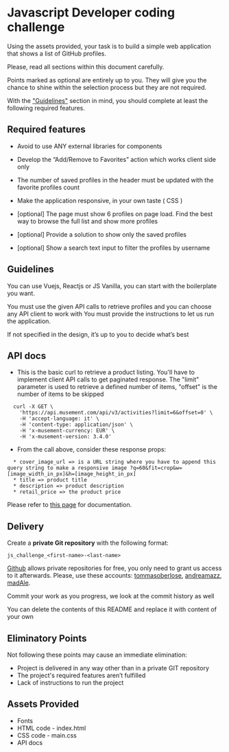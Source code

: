# Javascript Developer coding challenge

Using the assets provided, your task is to build a simple web application that shows a list of GitHub profiles. 

Please, read all sections within this document carefully.

Points marked as optional are entirely up to you. 
They will give you the chance to shine within the selection process but they are not required.

With the ["Guidelines"](#Guidelines) section in mind, you should complete at least the following required features.


## Required features

* Avoid to use ANY external libraries for components

* Develop the “Add/Remove to Favorites” action which works client side only

* The number of saved profiles in the header must be updated with the favorite profiles count

* Make the application responsive, in your own taste ( CSS )

* [optional] The page must show 6 profiles on page load. Find the best way to browse the full list and show more profiles

* [optional] Provide a solution to show only the saved profiles
 
* [optional] Show a search text input to filter the profiles by username


## Guidelines

You can use Vuejs, Reactjs or JS Vanilla, you can start with the boilerplate you want.

You must use the given API calls to retrieve profiles and you can choose any API client to work with
You must provide the instructions to let us run the application.

If not specified in the design, it’s up to you to decide what’s best

## API docs
- This is the basic curl to retrieve a product listing. You'll have to implement client API calls to get paginated response. The "limit" parameter is used to retrieve a defined number of items, "offset" is the number of items to be skipped
```
  curl -X GET \
    'https://api.musement.com/api/v3/activities?limit=6&offset=0' \
    -H 'accept-language: it' \
    -H 'content-type: application/json' \
    -H 'x-musement-currency: EUR' \
    -H 'x-musement-version: 3.4.0'
```
- From the call above, consider these response props:
```
  * cover_image_url => is a URL string where you have to append this query string to make a responsive image ?q=60&fit=crop&w=[image_width_in_px]&h=[image_height_in_px]
  * title => product title
  * description => product description
  * retail_price => the product price
```
Please refer to [this page](https://api-docs.musement.com/reference#search) for documentation.

## Delivery

Create a **private Git repository** with the following format: 

	js_challenge_<first-name>-<last-name> 

[Github](https://github.com) allows private repositories for free, you only need to grant us access to it afterwards.
Please, use these accounts: [tommasoberlose](https://github.com/tommasoberlose), [andreamazz](https://github.com/andreamazz), [madAle](https://github.com/madAle).

Commit your work as you progress, we look at the commit history as well

You can delete the contents of this README and replace it with content of your own



## Eliminatory Points

Not following these points may cause an immediate elimination:

* Project is delivered in any way other than in a private GIT repository
* The project's required features aren’t fulfilled 
* Lack of instructions to run the project



## Assets Provided

* Fonts
* HTML code - index.html
* CSS code - main.css
* API docs